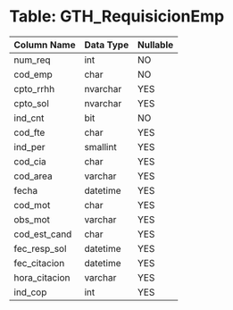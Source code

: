 # Table: GTH_RequisicionEmp

| Column Name | Data Type | Nullable |
|-------------|-----------|----------|
| num_req | int | NO |
| cod_emp | char | NO |
| cpto_rrhh | nvarchar | YES |
| cpto_sol | nvarchar | YES |
| ind_cnt | bit | NO |
| cod_fte | char | YES |
| ind_per | smallint | YES |
| cod_cia | char | YES |
| cod_area | varchar | YES |
| fecha | datetime | YES |
| cod_mot | char | YES |
| obs_mot | varchar | YES |
| cod_est_cand | char | YES |
| fec_resp_sol | datetime | YES |
| fec_citacion | datetime | YES |
| hora_citacion | varchar | YES |
| ind_cop | int | YES |
